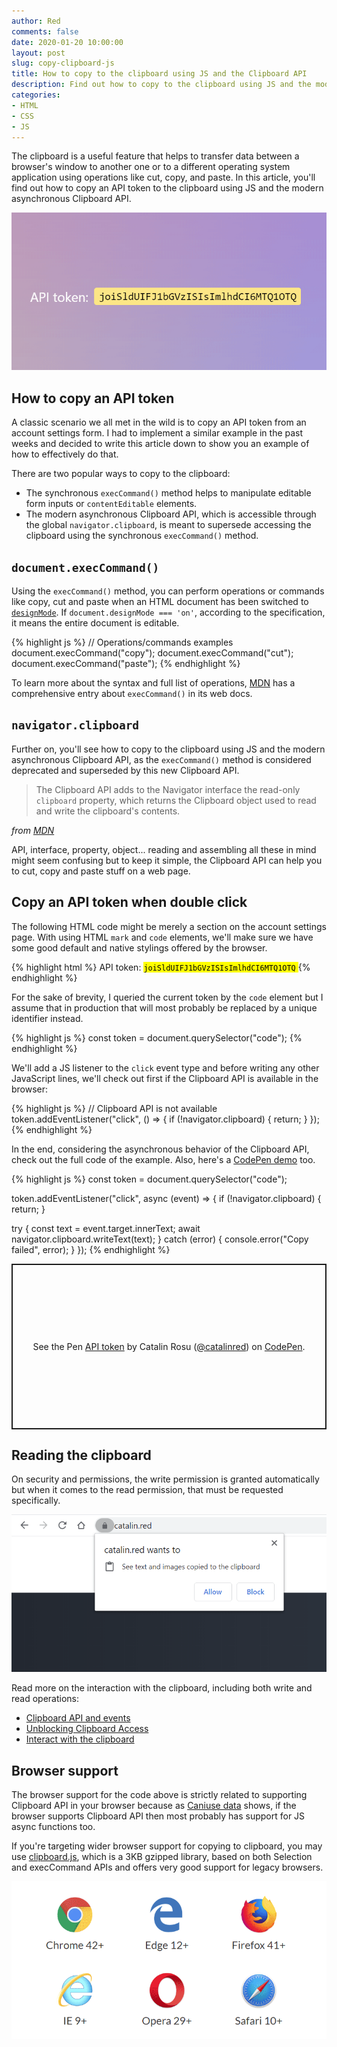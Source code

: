 ```yaml
---
author: Red
comments: false
date: 2020-01-20 10:00:00
layout: post
slug: copy-clipboard-js
title: How to copy to the clipboard using JS and the Clipboard API
description: Find out how to copy to the clipboard using JS and the modern asynchronous Clipboard API.
categories:
- HTML
- CSS
- JS
---
```


The clipboard is a useful feature that helps to transfer data between a browser's window to another one or to a different operating system application using operations like cut, copy, and paste. In this article, you'll find out how to copy an API token to the clipboard using JS and the modern asynchronous Clipboard API.

![An API token example you can copy with JS and Clipboard API](/dist/uploads/2020/01/clipboard-js.png)

<!-- more -->

## How to copy an API token

A classic scenario we all met in the wild is to copy an API token from an account settings form. I had to implement a similar example in the past weeks and decided to write this article down to show you an example of how to effectively do that.

There are two popular ways to copy to the clipboard:

- The synchronous `execCommand()` method helps to manipulate editable form inputs or `contentEditable` elements.
- The modern asynchronous Clipboard API, which is accessible through the global `navigator.clipboard`, is meant to supersede accessing the clipboard using the synchronous `execCommand()` method.

## `document.execCommand()`

Using the `execCommand()` method, you can perform operations or commands like copy, cut and paste when an HTML document has been switched to [`designMode`](https://developer.mozilla.org/en-US/docs/Web/API/Document/designMode). If `document.designMode === 'on'`, according to the specification, it means the entire document is editable.

{% highlight js %}
  // Operations/commands examples
  document.execCommand("copy");
  document.execCommand("cut");
  document.execCommand("paste");
{% endhighlight %}

To learn more about the syntax and full list of operations, [MDN](https://developer.mozilla.org/en-US/docs/Web/API/Document/execCommand) has a comprehensive entry about `execCommand()` in its web docs.

## `navigator.clipboard`

Further on, you'll see how to copy to the clipboard using JS and the modern asynchronous Clipboard API, as the `execCommand()` method is considered deprecated and superseded by this new Clipboard API.

> The Clipboard API adds to the Navigator interface the read-only `clipboard` property, which returns the Clipboard object used to read and write the clipboard's contents.

*from [MDN](https://developer.mozilla.org/en-US/docs/Web/API/Navigator/clipboard)*

API, interface, property, object... reading and assembling all these in mind might seem confusing but to keep it simple, the Clipboard API can help you to cut, copy and paste stuff on a web page.


## Copy an API token when double click
The following HTML code might be merely a section on the account settings page. With using HTML `mark` and `code` elements, we'll make sure we have some good default and native stylings offered by the browser.

{% highlight html %}
API token:
<mark>
  <code>joiSldUIFJ1bGVzISIsImlhdCI6MTQ1OTQ</code>
</mark>
{% endhighlight %}

For the sake of brevity, I queried the current token by the `code` element but I assume that in production that will most probably be replaced by a unique identifier instead.

{% highlight js %}
const token = document.querySelector("code");
{% endhighlight %}

We'll add a JS listener to the `click` event type and before writing any other JavaScript lines, we'll check out first if the Clipboard API is available in the browser:

{% highlight js %}
// Clipboard API is not available
token.addEventListener("click", () => {
  if (!navigator.clipboard) {
    return;
  }
});
{% endhighlight %}

In the end, considering the asynchronous behavior of the Clipboard API, check out the full code of the example. Also, here's a [CodePen demo](https://codepen.io/catalinred/pen/wvBEQNx) too.

{% highlight js %}
const token = document.querySelector("code");

token.addEventListener("click", async (event) => {
  if (!navigator.clipboard) {
    return;
  }

  try {
    const text = event.target.innerText;
    await navigator.clipboard.writeText(text);
  } catch (error) {
    console.error("Copy failed", error);
  }
});
{% endhighlight %}

<p class="codepen" data-height="265" data-theme-id="light" data-default-tab="result" data-user="catalinred" data-slug-hash="wvBEQNx" style="height: 265px; box-sizing: border-box; display: flex; align-items: center; justify-content: center; border: 2px solid; margin: 1em 0; padding: 1em;" data-pen-title="API token">
  <span>See the Pen <a href="https://codepen.io/catalinred/pen/wvBEQNx">
  API token</a> by Catalin Rosu (<a href="https://codepen.io/catalinred">@catalinred</a>)
  on <a href="https://codepen.io">CodePen</a>.</span>
</p>
<script async src="https://static.codepen.io/assets/embed/ei.js"></script>

## Reading the clipboard
On security and permissions, the write permission is granted automatically but when it comes to the read permission, that must be requested specifically.

![The browser permission prompt to read the clipboard](/dist/uploads/2020/01/browser-permission-prompt-read-clipboard.png)

Read more on the interaction with the clipboard, including both write and read operations:
- [Clipboard API and events](https://www.w3.org/TR/clipboard-apis/)
- [Unblocking Clipboard Access](https://developers.google.com/web/updates/2018/03/clipboardapi)
- [Interact with the clipboard](https://developer.mozilla.org/en-US/docs/Mozilla/Add-ons/WebExtensions/Interact_with_the_clipboard)

## Browser support

The browser support for the code above is strictly related to supporting Clipboard API in your browser because as [Caniuse data](https://caniuse.com/#feat=mdn-api_clipboard) shows, if the browser supports Clipboard API then most probably has support for JS async functions too.

If you're targeting wider browser support for copying to clipboard, you may use [clipboard.js](https://clipboardjs.com/), which is a 3KB gzipped library, based on both Selection and execCommand APIs and offers very good support for legacy browsers.

![The browser permission prompt to read the clipboard](/dist/uploads/2020/01/clipboardjs-browser-support.png)